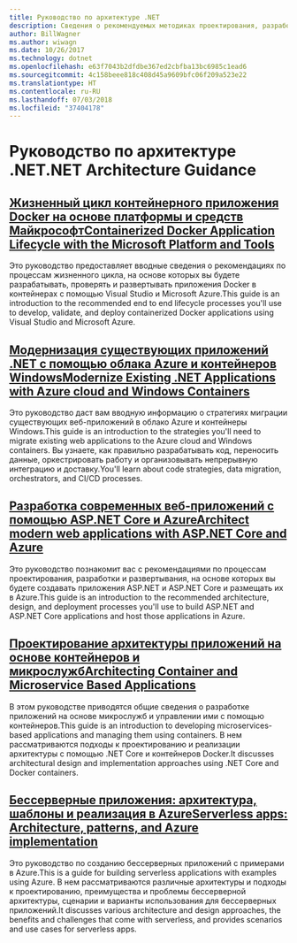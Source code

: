 ```yaml
---
title: Руководство по архитектуре .NET
description: Сведения о рекомендуемых методиках проектирования, разработки и создания программного обеспечения на .NET.
author: BillWagner
ms.author: wiwagn
ms.date: 10/26/2017
ms.technology: dotnet
ms.openlocfilehash: e63f7043b2dfdbe367ed2cbfba13bc6985c1ead6
ms.sourcegitcommit: 4c158beee818c408d45a9609bfc06f209a523e22
ms.translationtype: HT
ms.contentlocale: ru-RU
ms.lasthandoff: 07/03/2018
ms.locfileid: "37404178"
---
```

# <a name="net-architecture-guidance"></a><span data-ttu-id="b5fdd-103">Руководство по архитектуре .NET</span><span class="sxs-lookup"><span data-stu-id="b5fdd-103">.NET Architecture Guidance</span></span>

## <a name="containerized-docker-application-lifecycle-with-the-microsoft-platform-and-toolscontainerized-lifecycle-architectureindexmd"></a>[<span data-ttu-id="b5fdd-104">Жизненный цикл контейнерного приложения Docker на основе платформы и средств Майкрософт</span><span class="sxs-lookup"><span data-stu-id="b5fdd-104">Containerized Docker Application Lifecycle with the Microsoft Platform and Tools</span></span>](./containerized-lifecycle-architecture/index.md)

<span data-ttu-id="b5fdd-105">Это руководство предоставляет вводные сведения о рекомендациях по процессам жизненного цикла, на основе которых вы будете разрабатывать, проверять и развертывать приложения Docker в контейнерах с помощью Visual Studio и Microsoft Azure.</span><span class="sxs-lookup"><span data-stu-id="b5fdd-105">This guide is an introduction to the recommended end to end lifecycle processes you'll use to develop, validate, and deploy containerized Docker applications using Visual Studio and Microsoft Azure.</span></span>

## <a name="modernize-existing-net-applications-with-azure-cloud-and-windows-containersmodernize-with-azure-and-containersindexmd"></a>[<span data-ttu-id="b5fdd-106">Модернизация существующих приложений .NET с помощью облака Azure и контейнеров Windows</span><span class="sxs-lookup"><span data-stu-id="b5fdd-106">Modernize Existing .NET Applications with Azure cloud and Windows Containers</span></span>](./modernize-with-azure-and-containers/index.md)

<span data-ttu-id="b5fdd-107">Это руководство даст вам вводную информацию о стратегиях миграции существующих веб-приложений в облако Azure и контейнеры Windows.</span><span class="sxs-lookup"><span data-stu-id="b5fdd-107">This guide is an introduction to the strategies you'll need to migrate existing web applications to the Azure cloud and Windows containers.</span></span> <span data-ttu-id="b5fdd-108">Вы узнаете, как правильно разрабатывать код, переносить данные, оркестрировать работу и организовывать непрерывную интеграцию и доставку.</span><span class="sxs-lookup"><span data-stu-id="b5fdd-108">You'll learn about code strategies, data migration, orchestrators, and CI/CD processes.</span></span>

## <a name="architect-modern-web-applications-with-aspnet-core-and-azuremodern-web-apps-azure-architectureindexmd"></a>[<span data-ttu-id="b5fdd-109">Разработка современных веб-приложений с помощью ASP.NET Core и Azure</span><span class="sxs-lookup"><span data-stu-id="b5fdd-109">Architect modern web applications with ASP.NET Core and Azure</span></span>](modern-web-apps-azure-architecture/index.md)

<span data-ttu-id="b5fdd-110">Это руководство познакомит вас с рекомендациями по процессам проектирования, разработки и развертывания, на основе которых вы будете создавать приложения ASP.NET и ASP.NET Core и размещать их в Azure.</span><span class="sxs-lookup"><span data-stu-id="b5fdd-110">This guide is an introduction to the recommended architecture, design, and deployment processes you'll use to build ASP.NET and ASP.NET Core applications and host those applications in Azure.</span></span>

## <a name="architecting-container-and-microservice-based-applicationsmicroservices-architectureindexmd"></a>[<span data-ttu-id="b5fdd-111">Проектирование архитектуры приложений на основе контейнеров и микрослужб</span><span class="sxs-lookup"><span data-stu-id="b5fdd-111">Architecting Container and Microservice Based Applications</span></span>](microservices-architecture/index.md)

<span data-ttu-id="b5fdd-112">В этом руководстве приводятся общие сведения о разработке приложений на основе микрослужб и управлении ими с помощью контейнеров.</span><span class="sxs-lookup"><span data-stu-id="b5fdd-112">This guide is an introduction to developing microservices-based applications and managing them using containers.</span></span> <span data-ttu-id="b5fdd-113">В нем рассматриваются подходы к проектированию и реализации архитектуры с помощью .NET Core и контейнеров Docker.</span><span class="sxs-lookup"><span data-stu-id="b5fdd-113">It discusses architectural design and implementation approaches using .NET Core and Docker containers.</span></span>

## <a name="serverless-apps-architecture-patterns-and-azure-implementationserverless-architectureindexmd"></a>[<span data-ttu-id="b5fdd-114">Бессерверные приложения: архитектура, шаблоны и реализация в Azure</span><span class="sxs-lookup"><span data-stu-id="b5fdd-114">Serverless apps: Architecture, patterns, and Azure implementation</span></span>](serverless-architecture/index.md)

<span data-ttu-id="b5fdd-115">Это руководство по созданию бессерверных приложений с примерами в Azure.</span><span class="sxs-lookup"><span data-stu-id="b5fdd-115">This is a guide for building serverless applications with examples using Azure.</span></span> <span data-ttu-id="b5fdd-116">В нем рассматриваются различные архитектуры и подходы к проектированию, преимущества и проблемы бессерверной архитектуры, сценарии и варианты использования для бессерверных приложений.</span><span class="sxs-lookup"><span data-stu-id="b5fdd-116">It discusses various architecture and design approaches, the benefits and challenges that come with serverless, and provides scenarios and use cases for serverless apps.</span></span>
